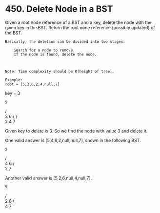 # 450. Delete Node in a BST

Given a root node reference of a BST and a key, delete the node with the given key in the
        BST. Return the root node reference (possibly updated) of the BST.

    Basically, the deletion can be divided into two stages:
    
        Search for a node to remove.
        If the node is found, delete the node.
    
    

    Note: Time complexity should be O(height of tree).

    Example:
    root = [5,3,6,2,4,null,7]
key = 3

    5
   / \
  3   6
 / \   \
2   4   7

Given key to delete is 3. So we find the node with value 3 and delete it.

One valid answer is [5,4,6,2,null,null,7], shown in the following BST.

    5
   / \
  4   6
 /     \
2       7

Another valid answer is [5,2,6,null,4,null,7].

    5
   / \
  2   6
   \   \
    4   7